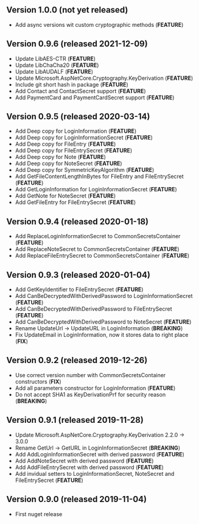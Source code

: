 ## Version 1.0.0 (not yet released)
- Add async versions wit custom cryptographic methods (**FEATURE**)

## Version 0.9.6 (released 2021-12-09)
- Update LibAES-CTR (**FEATURE**)
- Update LibChaCha20 (**FEATURE**)
- Update LibAUDALF (**FEATURE**)
- Update Microsoft.AspNetCore.Cryptography.KeyDerivation (**FEATURE**)
- Include git short hash in package (**FEATURE**)
- Add Contact and ContactSecret support (**FEATURE**)
- Add PaymentCard and PaymentCardSecret support (**FEATURE**)

## Version 0.9.5 (released 2020-03-14)
- Add Deep copy for LoginInformation (**FEATURE**)
- Add Deep copy for LoginInformationSecret (**FEATURE**)
- Add Deep copy for FileEntry (**FEATURE**)
- Add Deep copy for FileEntrySecret (**FEATURE**)
- Add Deep copy for Note (**FEATURE**)
- Add Deep copy for NoteSecret (**FEATURE**)
- Add Deep copy for SymmetricKeyAlgorithm (**FEATURE**)
- Add GetFileContentLengthInBytes for FileEntry and FileEntrySecret (**FEATURE**)
- Add GetLoginInformation for LoginInformationSecret (**FEATURE**)
- Add GetNote for NoteSecret (**FEATURE**)
- Add GetFileEntry for FileEntrySecret (**FEATURE**)

## Version 0.9.4 (released 2020-01-18)
- Add ReplaceLoginInformationSecret to CommonSecretsContainer (**FEATURE**)
- Add ReplaceNoteSecret to CommonSecretsContainer (**FEATURE**)
- Add ReplaceFileEntrySecret to CommonSecretsContainer (**FEATURE**)

## Version 0.9.3 (released 2020-01-04)
- Add GetKeyIdentifier to FileEntrySecret (**FEATURE**)
- Add CanBeDecryptedWithDerivedPassword to LoginInformationSecret (**FEATURE**)
- Add CanBeDecryptedWithDerivedPassword to FileEntrySecret (**FEATURE**)
- Add CanBeDecryptedWithDerivedPassword to NoteSecret (**FEATURE**)
- Rename UpdateUrl -> UpdateURL in LoginInformation (**BREAKING**)
- Fix UpdateEmail in LoginInformation, now it stores data to right place (**FIX**)

## Version 0.9.2 (released 2019-12-26)
- Use correct version number with CommonSecretsContainer constructors (**FIX**)
- Add all parameters constructor for LoginInformation (**FEATURE**)
- Do not accept SHA1 as KeyDerivationPrf for security reason (**BREAKING**)

## Version 0.9.1 (released 2019-11-28)
- Update Microsoft.AspNetCore.Cryptography.KeyDerivation 2.2.0 -> 3.0.0
- Rename GetUrl -> GetURL in LoginInformationSecret (**BREAKING**)
- Add AddLoginInformationSecret with derived password (**FEATURE**)
- Add AddNoteSecret with derived password (**FEATURE**)
- Add AddFileEntrySecret with derived password (**FEATURE**)
- Add invidual setters to LoginInformationSecret, NoteSecret and FileEntrySecret (**FEATURE**)

## Version 0.9.0 (released 2019-11-04)
- First nuget release